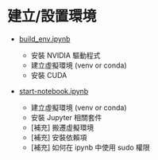 # 建立/設置環境

* [build_env.ipynb](build_env.ipynb)
    * 安裝 NVIDIA 驅動程式
    * 建立虛擬環境 (venv or conda)
    * 安裝 CUDA

* [start-notebook.ipynb](start-notebook.ipynb)
    * 建立虛擬環境 (venv or conda)
    * 安裝 Jupyter 相關套件 
    * [補充] 搬遷虛擬環境
    * [補充] 安裝依賴項
    * [補充] 如何在 ipynb 中使用 sudo 權限
